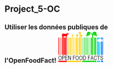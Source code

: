 # Project_5-OC
## Utiliser les données publiques de l'OpenFoodFact!                    ![Image of Openfoodfact](Images/Open_Food_Facts_logo.svg.png)

